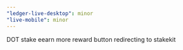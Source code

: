 ```yaml
---
"ledger-live-desktop": minor
"live-mobile": minor
---
```


DOT stake eearn more reward button redirecting to stakekit
